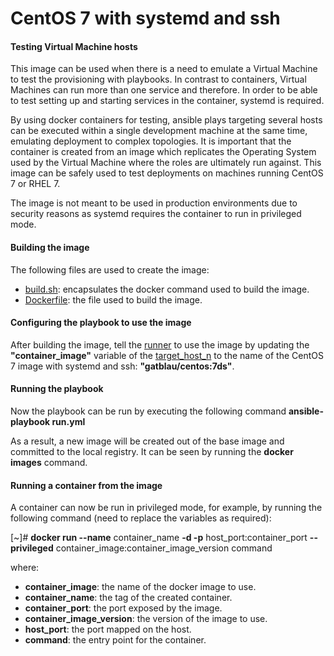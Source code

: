 # CentOS 7 with systemd and ssh


#### Testing Virtual Machine hosts

This image can be used when there is a need to emulate a Virtual Machine to test the provisioning with playbooks. In contrast to containers, Virtual Machines can run more than one service and therefore. In order to be able to test setting up and starting services in the container, systemd is required.

By using docker containers for testing, ansible plays targeting several hosts can be executed within a single development machine at the same time, emulating deployment to complex topologies. It is important that the container is created from an image which replicates the Operating System used by the Virtual Machine where the roles are ultimately run against. This image can be safely used to test deployments on machines running CentOS 7 or RHEL 7.

The image is not meant to be used in production environments due to security reasons as systemd requires the container to run in privileged mode.



#### Building the image

The following files are used to create the image:

- [build.sh](./build.sh): encapsulates the docker command used to build the image.
- [Dockerfile](./Dockerfile): the file used to build the image.



#### Configuring the playbook to use the image

After building the image, tell the [runner](../../provision/run.yml) to use the image by updating the **"container_image"** variable of the [target_host_n](../../provision/target_host1.yml) to the name of the CentOS 7 image with systemd and ssh: **"gatblau/centos:7ds"**.



#### Running the playbook

Now the playbook can be run by executing the following command **ansible-playbook run.yml**

As a result, a new image will be created out of the base image and committed to the local registry. It can be seen by running the  **docker images** command.



#### Running a container from the image

A container can now be run in privileged mode, for example, by running the following command (need to replace the variables as required):

[~]# **docker run --name** container_name **-d -p** host_port:container_port **--privileged** container_image:container_image_version command 

where:
- **container_image**: the name of the docker image to use.
- **container_name**: the tag of the created container.
- **container_port**: the port exposed by the image.
- **container_image_version**: the version of the image to use.
- **host_port**: the port mapped on the host.
- **command**: the entry point for the container.

